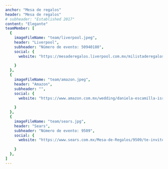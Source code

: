 ```yaml
---
anchor: "Mesa de regalos"
header: "Mesa de regalos"
# subheader: "Established 2017"
content: "Elegante"
teamMember: [
  {
    imageFileName: "team/liverpool.jpeg",
    header: "Liverpool",
    subheader: "Número de evento: 50940180",
    social: {
      website: "https://mesaderegalos.liverpool.com.mx/milistaderegalos/50940180",
    
    }
  },
  {
    imageFileName: "team/amazon.jpeg",
    header: "Amazon",
    subheader: "",
    social: {
      website: "https://www.amazon.com.mx/wedding/daniela-escamilla-israel-reyes-morelos-february-2023/registry/2OAXOLPY01DSK",
      
    }
  },
  {
    imageFileName: "team/sears.jpg",
    header: "Sears",
    subheader: "Número de evento: 9509",
    social: {
      website: "https://www.sears.com.mx/Mesa-de-Regalos/9509/te-invito-a-mi-boda-israel-daniela",
     
    }
  },
]
---
```


